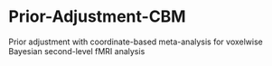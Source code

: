 # Prior-Adjustment-CBM
 Prior adjustment with coordinate-based meta-analysis for voxelwise Bayesian second-level fMRI analysis
